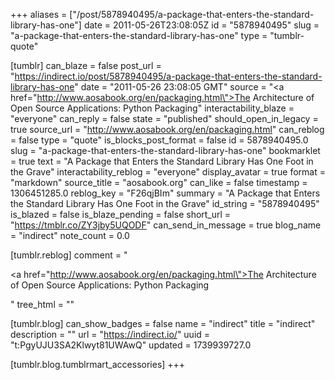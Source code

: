 +++
aliases = ["/post/5878940495/a-package-that-enters-the-standard-library-has-one"]
date = 2011-05-26T23:08:05Z
id = "5878940495"
slug = "a-package-that-enters-the-standard-library-has-one"
type = "tumblr-quote"

[tumblr]
can_blaze = false
post_url = "https://indirect.io/post/5878940495/a-package-that-enters-the-standard-library-has-one"
date = "2011-05-26 23:08:05 GMT"
source = "<a href=\"http://www.aosabook.org/en/packaging.html\">The Architecture of Open Source Applications: Python Packaging</a>"
interactability_blaze = "everyone"
can_reply = false
state = "published"
should_open_in_legacy = true
source_url = "http://www.aosabook.org/en/packaging.html"
can_reblog = false
type = "quote"
is_blocks_post_format = false
id = 5878940495.0
slug = "a-package-that-enters-the-standard-library-has-one"
bookmarklet = true
text = "A Package that Enters the Standard Library Has One Foot in the Grave"
interactability_reblog = "everyone"
display_avatar = true
format = "markdown"
source_title = "aosabook.org"
can_like = false
timestamp = 1306451285.0
reblog_key = "F26qjBIm"
summary = "A Package that Enters the Standard Library Has One Foot in the Grave"
id_string = "5878940495"
is_blazed = false
is_blaze_pending = false
short_url = "https://tmblr.co/ZY3jby5UQODF"
can_send_in_message = true
blog_name = "indirect"
note_count = 0.0

[tumblr.reblog]
comment = "<p><a href=\"http://www.aosabook.org/en/packaging.html\">The Architecture of Open Source Applications: Python Packaging</a></p>"
tree_html = ""

[tumblr.blog]
can_show_badges = false
name = "indirect"
title = "indirect"
description = ""
url = "https://indirect.io/"
uuid = "t:PgyUJU3SA2Klwyt81UWAwQ"
updated = 1739939727.0

[tumblr.blog.tumblrmart_accessories]
+++
